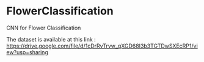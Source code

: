 # FlowerClassification
CNN for Flower Classification


The dataset is available at this link : https://drive.google.com/file/d/1cDrRvTrvw_qXGD68I3b3TGTDwSXEcRP1/view?usp=sharing
